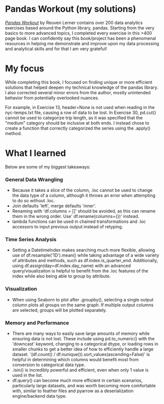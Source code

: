 # Pandas Workout (my solutions)
<a href='https://www.manning.com/books/pandas-workout'><i>Pandas Workout</i></a> by Reuven Lerner contains over 200 data analytics exercises based around the Python library, pandas. Starting from the very basics to more advanced topics, I completed every exercise in this >400 page book. I can confidently say this book/project has been a phenomenal resources in helping me demonstrate and improve upon my data processing and analytical skills and for that I am very grateful!

# My focus
While completing this book, I focused on finding unique or more efficient solutions that helped deepen my technical knowledge of the pandas library. I also corrected several minor errors from the author, mostly unintended behavior from potentially overlooked nuances.

For example, in Exercise 13, header=None is not used when reading in the nyc-temps.txt file, causing a row of data to be lost. In Exercise 30, pd.cut() cannot be used to categorize trip length, as it was specified that the "medium" category should be inclusive at both ends. I instead chose to create a function that correctly categorized the series using the .apply() method.

# What I learned
Below are some of my biggest takeaways:
### General Data Wrangling
- Because it takes a slice of the column, .loc cannot be used to change the data type of a column, although it throws an error when attempting to do so without .loc.
- Join defaults 'left', merge defaults 'inner'.
- Renaming with 'df.columns = []' should be avoided, as this can rename them in the wrong order. Use' df.rename(columns={})' instead.
- lambda functions can be used in chained transformations and .loc accessors to input previous output instead of retyping.
### Time Series Analysis
- Setting a DatetimeIndex makes searching much more flexible, allowing use of df.resample('1D').mean() while taking advantage of a wide variety of attributes and methods, such as df.index.is_quarter_end. Additionally, using df.assign(day=df.index.day_name) with an advanced query/visualizaiton is helpful to benefit from the .loc features of the index while also being able to group by attribute.
### Visualization
- When using Seaborn to plot after .groupby(), selecting a single output column plots all groups on the same graph. If multiple output columns are selected, groups will be plotted separately.
### Memory and Performance
- There are many ways to easily save large amounts of memory while ensuring data is not lost. These include using pd.to_numeric() with the 'downcast' keyword, changing to a categorical dtype, or loading rows in smaller chunks to get a better idea of how to efficiently handle a large dataset. '(df.count() / df.nunique()).sort_values(ascending=False)' is helpful in determining which columns would benefit most from conversion to categorical data type.
- .isin() is incredibly powerful and efficient, even when only 1 value is used in the list.
- df.query() can become much more efficient in certain scenarios, particularly large datasets, and was worth becoming more comfortable with, similar to feather files and pyarrow as a deserialization engine/backend data type.
